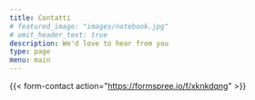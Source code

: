 ```yaml
---
title: Contatti
# featured_image: "images/notebook.jpg"
# omit_header_text: true
description: We'd love to hear from you
type: page
menu: main
---
```


{{< form-contact action="https://formspree.io/f/xknkdqng"  >}}

